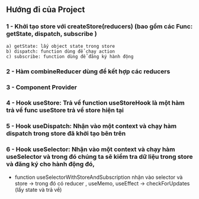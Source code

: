 ## Hướng đi của Project 
### 1 - Khởi tạo store với createStore(reducers) (bao gồm các Func: getState, dispatch, subscribe )
    a) getState: lấy object state trong store 
    b) dispatch: function dùng để chạy action 
    c) subscribe: function dùng để đăng ký hành động 
### 2 - Hàm combineReducer dùng để kết hợp các reducers
### 3 - Component Provider
### 4 - Hook useStore: Trả về function useStoreHook là một hàm trả về func useStore trả về store hiện tại
### 5 - Hook useDispatch: Nhận vào một context và chạy hàm dispatch trong store đã khởi tạo bên trên 
### 6 - Hook useSelector: Nhận vào một context và chạy hàm useSelector và trong đó chúng ta sẽ kiểm tra dữ liệu trong store và đăng ký cho hành động đó, 
 - function useSelectorWithStoreAndSubscription nhận vào selector và store -> trong đó có reducer , useMemo, useEffect -> checkForUpdates (lấy state và trả về)
